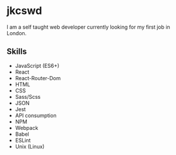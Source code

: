 # jkcswd
I am a self taught web developer currently looking for my first job in London.
## Skills
- JavaScript (ES6+)
- React
- React-Router-Dom
- HTML
- CSS
- Sass/Scss
- JSON
- Jest
- API consumption
- NPM
- Webpack
- Babel
- ESLint
- Unix (Linux)
